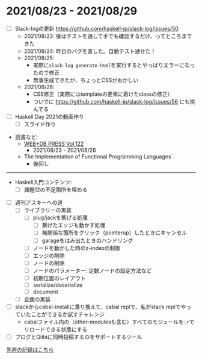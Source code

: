 # 2021/08/23 - 2021/08/29

- [ ] Slack-logの更新 <https://github.com/haskell-jp/slack-log/issues/50>
    - 2021/08/23: 後はテストを通して手でも確認するだけ、ってところまできた
    - 2021/08/24: 昨日のバグを直した。自動テスト通せた！
    - 2021/08/25:
        - 実際に`slack-log generate-html`を実行するとやっぱりエラーになったので修正
        - 無事生成できたが、ちょっとCSSがおかしい
    - 2021/08/26:
        - CSS修正（実際にはtemplateの要素に着けたclassの修正）
        - ついでに <https://github.com/haskell-jp/slack-log/issues/56> にも挑んでる
- [ ] Haskell Day 2021の動画作り
    - [ ] スライド作り
- 読書など:
    - [WEB+DB PRESS Vol.122](https://gihyo.jp/magazine/wdpress/archive/2021/vol122)
        - 2021/08/23 - 2021/08/26
    - The Implementation of Functional Programming Languages
        - 後回し

------

- Haskell入門コンテンツ:
    - [ ] 課題12の不足箇所を埋める
- [ ] 週刊アスキーへの道
    - [ ] ライブラリーの実装
        - [ ] plug/jackを繋げる処理
            - [ ] 繋げたエッジも動かす処理
            - [ ] 無関係な箇所をクリック（pointerup）したときにキャンセル
            - [ ] garageをはみ出たときのハンドリング
        - [ ] ノードを動かした時のz-indexの制御
        - [ ] エッジの削除
        - [ ] ノードの削除
        - [ ] ノードのパラメーター: 定数ノードの設定方法など
        - [ ] 初期位置のレイアウト
        - [ ] serialize/deserialize
        - [ ] document
    - [ ] 企画の実装
- [ ] stackからcabal-installに乗り換えて、cabal replで、私がstack replでやっていたことができるか試すチャレンジ
    - cabalファイル内の（other-modulesも含む）すべてのモジュールを`:r`でリロードできる状態にする
- [ ] ブログとQiitaに同時投稿するのをサポートするツール

[先週の記録はこちら](https://github.com/igrep/daily-commits/blob/fa82962cf1269a6f6a16b11a8b048d2ba3325985/yesterday.md)
